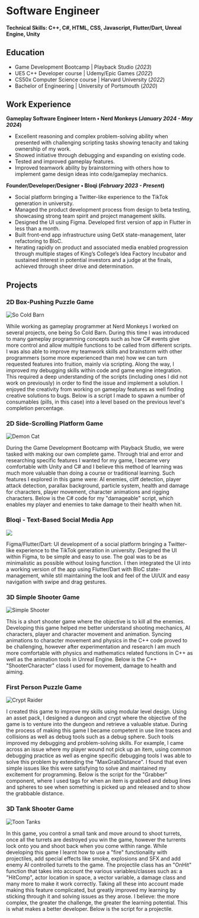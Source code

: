 # Software Engineer

#### Technical Skills: C++, C#, HTML, CSS, Javascript, Flutter/Dart, Unreal Engine, Unity

## Education
- Game Development Bootcamp | Playback Studio (_2023_)								       		
- UE5 C++ Developer course | Udemy/Epic Games (_2022_)	 			        		
- CS50x Computer Science course | Harvard University (_2022_)
- Bachelor of Engineering | University of Portsmouth (_2020_)

## Work Experience
**Gameplay Software Engineer Intern • Nerd Monkeys (_January 2024 - May 2024_)**
- Excellent reasoning and complex problem-solving ability when presented with challenging scripting tasks showing tenacity and taking ownership of my work.
- Showed initiative through debugging and expanding on existing code.
- Tested and improved gameplay features.
- Improved teamwork ability by brainstorming with others how to implement game design ideas into code/gameplay mechanics.

**Founder/Developer/Designer • Bloqi (_February 2023 - Present_)**
- Social platform bringing a Twitter-like experience to the TikTok generation in university.
- Managed the product development process from design to beta testing, showcasing strong team spirit and project management skills.
- Designed the UI using Figma. Developed first version of app in Flutter in less than a month.
- Built front-end app infrastructure using GetX state-management, later refactoring to BloC.
- Iterating rapidly on product and associated media enabled progression through multiple stages of King’s College’s Idea Factory Incubator and sustained interest in potential investors and a judge at the finals, achieved through sheer drive and determination.

## Projects
### 2D Box-Pushing Puzzle Game

![So Cold Barn](/assets/img/SoColdBarn.png)

While working as gameplay programmer at Nerd Monkeys I worked on several projects, one being So Cold Barn. During this time I was introduced to many gameplay programming concepts such as how C# events give more control and allow multiple functions to be called from different scripts. I was also able to improve my teamwork skills and brainstorm with other programmers (some more experienced than me) how we can turn requested features into fruition, mainly via scripting. Along the way, I improved my debugging skills within code and game engine integration. This required a deep understanding of the scripts (including ones I did not work on previously) in order to find the issue and implement a solution. I enjoyed the creativity from working on gameplay features as well finding creative solutions to bugs. Below is a script I made to spawn a number of consumables (pills, in this case) into a level based on the previous level's completion percentage.

### 2D Side-Scrolling Platform Game

![Demon Cat](/assets/img/DemonCat.png)

During the Game Development Bootcamp with Playback Studio, we were tasked with making our own complete game. Through trial and error and researching specific features I wanted for my game, I became very comfortable with Unity and C# and I believe this method of learning was much more valuable than doing a course or traditional learning. Such features I explored in this game were: AI enemies, cliff detection, player attack detection, parallax background, particle system, health and damage for characters, player movement, character animations and rigging characters. Below is the C# code for my "damageable" script, which enables my player and enemies to take damage to their health when hit.

### Bloqi - Text-Based Social Media App

<img src="/assets/img/BloqiDemo.png">

Figma/Flutter/Dart: UI development of a social platform bringing a Twitter-like experience to the TikTok generation in university. Designed the UI within Figma, to be simple and easy to use. The goal was to be as minimalistic as
possible without losing function. I then integrated the UI into a working version of the app using Flutter/Dart with BloC state-management, while stil maintaining the look and feel of the UI/UX and easy navigation with swipe and 
drag gestures.

### 3D Simple Shooter Game

![Simple Shooter](/assets/img/SimpleShooter.png)

This is a short shooter game where the objective is to kill all the enemies. Developing this game helped me better understand shooting mechanics, AI characters, player and character movement and animation. Syncing animations to character movement and physics in the C++ code proved to be challenging, however after experimentation and research I am much more comfortable with physics and mathematics related functions in C++ as well as the animation tools in Unreal Engine. Below is the C++ "ShooterCharacter" class I used for movement, damage to health and aiming.

### First Person Puzzle Game

![Crypt Raider](/assets/img/CryptRaider.png)

I created this game to improve my skills using modular level design. Using an asset pack, I designed a dungeon and crypt where the objective of the game is to venture into the dungeon and retrieve a valuable statue. During the process of making this game I became competent in use line traces and collisions as well as debug tools such as a debug sphere. Such tools improved my debugging and problem-solving skills. For example, I came across an issue where my player wound not pick up an item, using common debugging practice as well as engine specific debugging tools I was able to solve this problem by extending the "MaxGrabDistance". I found that even simple issues like this were satisfying to solve and maintained my excitement for programming. Below is the script for the "Grabber" component, where I used tags for when an item is grabbed and debug lines and spheres to see when something is picked up and released and to show the grabbable distance.

### 3D Tank Shooter Game

![Toon Tanks](/assets/img/ToonTanks.png)

In this game, you control a small tank and move around to shoot turrets, once all the turrets are destroyed you win the game, however the turrents lock onto you and shoot back when you come within range. While developing this game I learnt how to use a "fire" functionality with projectiles, add special effects like smoke, explosions and SFX and add enemy AI controlled turrets to the game. The projectile class has an "OnHit" function that takes into account the various variables/classes such as: a "HitComp", actor location in space, a vector variable, a damage class and many more to make it work correctly. Taking all these into account made making this feature complicated, but greatly improved my learning by sticking through it and solving issues as they arose. I believe: the more complex, the greater the challenge, the greater the learning potential. This is what makes a better developer. Below is the script for a projectile.

